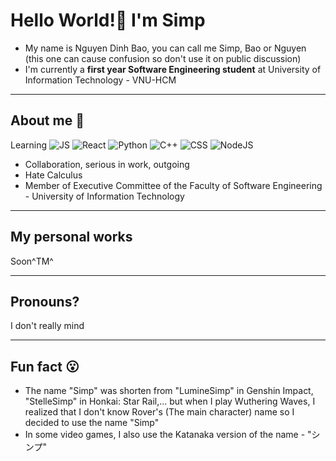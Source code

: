 # Hello World!👋 I'm Simp 
- My name is Nguyen Dinh Bao, you can call me Simp, Bao or Nguyen (this one can cause confusion so don't use it on public discussion)
- I'm currently a **first year Software Engineering student** at University of Information Technology - VNU-HCM

---
## About me 🧑
Learning 
![JS](https://img.shields.io/badge/JavaScript-F7DF1E?logo=javascript&logoColor=white&logoSize=1000&style=for-the-badge)
![React](https://img.shields.io/badge/React-58c4dc?logo=React&logoColor=white&logoSize=1000&style=for-the-badge)
![Python](https://img.shields.io/badge/Python-3776AB?logo=python&logoColor=white&logoSize=1000&style=for-the-badge)
![C++](https://img.shields.io/badge/C++-00599C?logo=cplusplus&logoColor=white&logoSize=1000&style=for-the-badge)
![CSS](https://img.shields.io/badge/CSS-663399?logo=css&logoColor=white&logoSize=1000&style=for-the-badge)
![NodeJS](https://img.shields.io/badge/NodeJS-5FA04E?logo=nodedotjs&logoColor=white&logoSize=1000&style=for-the-badge)

- Collaboration, serious in work, outgoing
- Hate Calculus
- Member of Executive Committee of the Faculty of Software Engineering - University of Information Technology

---
## My personal works
Soon^TM^

---
## Pronouns?
I don't really mind

---
## Fun fact 😮
- The name "Simp" was shorten from "LumineSimp" in Genshin Impact, "StelleSimp" in Honkai: Star Rail,... but when I play Wuthering Waves, I realized that I don't know Rover's (The main character) name so I decided to use the name "Simp"
- In some video games, I also use the Katanaka version of the name - "シンプ"
<!--
**KanamiSimp/KanamiSimp** is a ✨ _special_ ✨ repository because its `README.md` (this file) appears on your GitHub profile.

Here are some ideas to get you started:

- 🔭 I’m currently working on ...
- 🌱 I’m currently learning ...
- 👯 I’m looking to collaborate on ...
- 🤔 I’m looking for help with ...
- 💬 Ask me about ...
- 📫 How to reach me: ...
- 😄 Pronouns: ...
- ⚡ Fun fact: ...
-->
